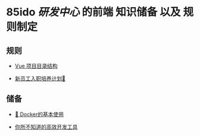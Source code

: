 # 85ido *研发中心* 的前端 **知识储备** 以及 **规则制定**


## 规则
* [Vue 项目目录结构](https://github.com/tingrun919/frontend-specification/issues/1)

* [新员工入职培养计划👏](https://github.com/tingrun919/frontend-specification/issues/4)

## 储备

* [🐳 Docker的基本使用](https://github.com/tingrun919/frontend-specification/issues/2)

* [你所不知道的高效开发工具](https://github.com/tingrun919/frontend-specification/blob/master/工具.md)